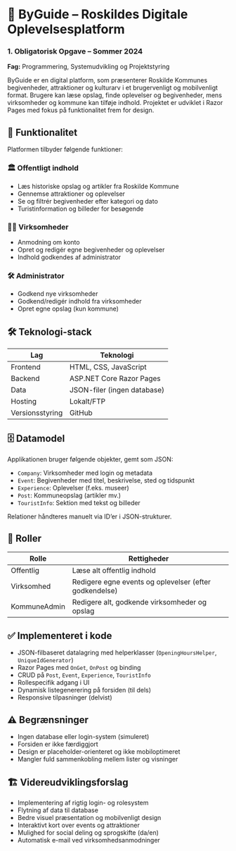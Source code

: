 # 🧭 ByGuide – Roskildes Digitale Oplevelsesplatform

### 1. Obligatorisk Opgave – Sommer 2024 
**Fag:** Programmering, Systemudvikling og Projektstyring

ByGuide er en digital platform, som præsenterer Roskilde Kommunes begivenheder, attraktioner og kulturarv i et brugervenligt og mobilvenligt format. Brugere kan læse opslag, finde oplevelser og begivenheder, mens virksomheder og kommune kan tilføje indhold. Projektet er udviklet i Razor Pages med fokus på funktionalitet frem for design.

## 🧩 Funktionalitet

Platformen tilbyder følgende funktioner:

### 🏛️ Offentligt indhold
- Læs historiske opslag og artikler fra Roskilde Kommune
- Gennemse attraktioner og oplevelser
- Se og filtrér begivenheder efter kategori og dato
- Turistinformation og billeder for besøgende

### 🧑‍💼 Virksomheder
- Anmodning om konto
- Opret og redigér egne begivenheder og oplevelser
- Indhold godkendes af administrator

### 🛠️ Administrator
- Godkend nye virksomheder
- Godkend/redigér indhold fra virksomheder
- Opret egne opslag (kun kommune)

## 🛠️ Teknologi-stack

| Lag        | Teknologi                |
|------------|--------------------------|
| Frontend   | HTML, CSS, JavaScript    |
| Backend    | ASP.NET Core Razor Pages |
| Data       | JSON-filer (ingen database) |
| Hosting    | Lokalt/FTP               |
| Versionsstyring | GitHub              |

## 🗄️ Datamodel

Applikationen bruger følgende objekter, gemt som JSON:

- `Company`: Virksomheder med login og metadata
- `Event`: Begivenheder med titel, beskrivelse, sted og tidspunkt
- `Experience`: Oplevelser (f.eks. museer)
- `Post`: Kommuneopslag (artikler mv.)
- `TouristInfo`: Sektion med tekst og billeder

Relationer håndteres manuelt via ID’er i JSON-strukturer.

## 🧾 Roller

| Rolle         | Rettigheder                                          |
|---------------|------------------------------------------------------|
| Offentlig     | Læse alt offentlig indhold                           |
| Virksomhed    | Redigere egne events og oplevelser (efter godkendelse) |
| KommuneAdmin  | Redigere alt, godkende virksomheder og opslag        |

## ✅ Implementeret i kode

- JSON-filbaseret datalagring med helperklasser (`OpeningHoursHelper`, `UniqueIdGenerator`)
- Razor Pages med `OnGet`, `OnPost` og binding
- CRUD på `Post`, `Event`, `Experience`, `TouristInfo`
- Rollespecifik adgang i UI
- Dynamisk listegenerering på forsiden (til dels)
- Responsive tilpasninger (delvist)

## ⚠️ Begrænsninger

- Ingen database eller login-system (simuleret)
- Forsiden er ikke færdiggjort
- Design er placeholder-orienteret og ikke mobiloptimeret
- Mangler fuld sammenkobling mellem lister og visninger

## 🏗️ Videreudviklingsforslag

- Implementering af rigtig login- og rolesystem
- Flytning af data til database
- Bedre visuel præsentation og mobilvenligt design
- Interaktivt kort over events og attraktioner
- Mulighed for social deling og sprogskifte (da/en)
- Automatisk e-mail ved virksomhedsanmodninger
